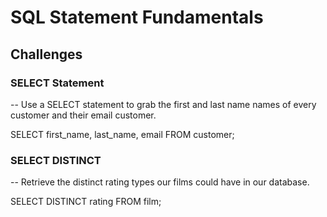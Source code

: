 # SQL Statement Fundamentals

## Challenges
### SELECT Statement
-- Use a SELECT statement to grab the first and last name names of every customer and their email customer. 

SELECT first_name, last_name, email FROM customer; 

### SELECT DISTINCT
-- Retrieve the distinct rating types our films could have in our database.

SELECT DISTINCT rating FROM film; 
